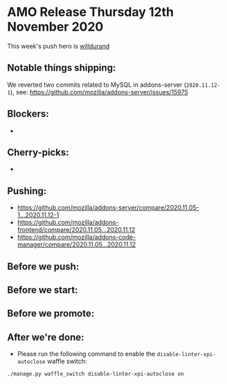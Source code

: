 # AMO Release Thursday 12th November 2020

This week's push hero is [willdurand](https://github.com/willdurand)

## Notable things shipping:

We reverted two commits related to MySQL in addons-server (`2020.11.12-1`), see: https://github.com/mozilla/addons-server/issues/15975

## Blockers:

-

## Cherry-picks:

-

## Pushing:

- https://github.com/mozilla/addons-server/compare/2020.11.05-1...2020.11.12-1
- https://github.com/mozilla/addons-frontend/compare/2020.11.05...2020.11.12
- https://github.com/mozilla/addons-code-manager/compare/2020.11.05...2020.11.12

## Before we push:

## Before we start:

## Before we promote:

## After we're done:

- Please run the following command to enable the `disable-linter-xpi-autoclose` waffle switch:

```
./manage.py waffle_switch disable-linter-xpi-autoclose on
```
